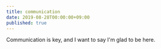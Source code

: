 ```yaml
---
title: communication
date: 2019-08-28T00:00:00+09:00
published: true
---
```


Communication
is key, and I want to say
I'm glad to be here.